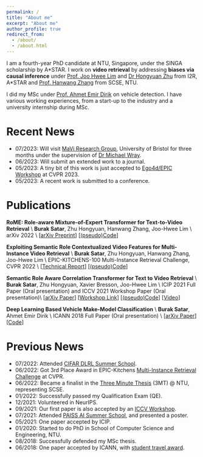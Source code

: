 ```yaml
---
permalink: /
title: "About me"
excerpt: "About me"
author_profile: true
redirect_from: 
  - /about/
  - /about.html
---
```


I am a fourth-year PhD candidate at NTU, Singapore, under the SINGA scholarship by A\*STAR. I work on **video retrieval** by addressing **biases via causal inference** under [Prof. Joo Hwee Lim](https://scholar.google.com/citations?user=BjEDX4EAAAAJ&hl=en) and [Dr Hongyuan Zhu](https://hongyuanzhu.github.io/) from I2R, A\*STAR and [Prof. Hanwang Zhang](https://mreallab.github.io/people.html) from SCSE, NTU.

I did my MSc under [Prof. Ahmet Emir Dirik](https://scholar.google.com/citations?user=cfgcBIEAAAAJ&hl=tr) on vehicle detection. I have various working experiences, from a start-up to the industry and a university internship during MSc. 
<!-- [view resume.](https://entuedu-my.sharepoint.com/:b:/g/personal/burak001_e_ntu_edu_sg/EUqyyhbQbEhCuZp-cQEufbQBvlm62qiVWvop5FvLnq4cbQ?e=HApD3K) -->

Recent News
======
* 07/2023: Will visit [MaVi Research Group](https://uob-mavi.github.io/), University of Bristol for three months under the supervision of [Dr Michael Wray](https://mwray.github.io/).
* 06/2023: Will submit an extended work to a journal.
* 05/2023: A tiny bit of this work is just accepted to [Ego4d/EPIC Workshop](https://sites.google.com/view/ego4d-epic-cvpr2023-workshop/) at CVPR 2023.
* 05/2023: A recent work is submitted to a conference.

Publications
======

**RoME: Role-aware Mixture-of-Expert Transformer for Text-to-Video Retrieval** \\
**Burak Satar**, Zhu Hongyuan, Hanwang Zhang, Joo-Hwee Lim \\
arXiv 2022 \\
[[arXiv Preprint](https://arxiv.org/abs/2206.12845)] [[(pseudo)Code](https://github.com/buraksatar/RoME_video_retrieval)]

**Exploiting Semantic Role Contextualized Video Features for Multi-Instance Video Retrieval** \\
**Burak Satar**, Zhu Hongyuan, Hanwang Zhang, Joo-Hwee Lim \\
EPIC-KITCHENS-100 Multi-Instance Retrieval Challenge, CVPR 2022 \\
[[Technical Report](https://arxiv.org/abs/2206.14381)] [[(pseudo)Code](https://github.com/buraksatar/RoME_video_retrieval)]

**Semantic Role Aware Correlation Transformer for Text to Video Retrieval** \\
**Burak Satar**, Zhu Hongyuan, Xavier Bresson, Joo-Hwee Lim \\
ICIP 2021 Full Paper (Oral presentation) and ICCV 2021 Workshop Paper (Oral presentation)\\
[[arXiv Paper](https://arxiv.org/abs/2206.12849)] [[Workshop Link](https://sites.google.com/view/srvu-iccv21-workshop/papers?authuser=0)] [[(pseudo)Code](https://github.com/buraksatar/RoME_video_retrieval)] [[Video](https://www.youtube.com/watch?v=M7dHgv8fIkU)]

**Deep Learning Based Vehicle Make-Model Classification** \\
**Burak Satar**, Ahmet Emir Dirik \\
ICANN 2018 Full Paper (Oral presentation) \\
[[arXiv Paper](https://arxiv.org/abs/1809.00953)] [[Code](https://github.com/buraksatar/car-detection-model-prediction)]

Previous News
======
* 07/2022: Attended [CIFAR DLRL Summer School](https://dlrl.ca/).
* 06/2022: Got 3rd Place Award in EPIC-Kitchens [Multi-Instance Retrieval Challenge](https://epic-kitchens.github.io/2022) at CVPR.
* 06/2022: Became a finalist in the [Three Minute Thesis](https://drive.google.com/file/d/1ZoJyU7PdyZafJ2V4fsils4WIgSIQ6xZq/view?usp=sharing) (3MT) @ NTU, representing SCSE.  
* 01/2022: Successfully passed my Qualification Exam (QE).
* 12/2021: Volunteered in NeurIPS.
* 09/2021: Our first paper is also accepted by an [ICCV Workshop](https://sites.google.com/view/srvu-iccv21-workshop).
* 07/2021: Attended [PAISS AI Summer School](https://project.inria.fr/paiss/), and presented a poster.
* 05/2021: One paper accepted by ICIP.
* 01/2020: Started to do PhD in School of Computer Science and Engineering, NTU.
* 08/2018: Successfully defended my MSc thesis. 
* 06/2018: One paper accepted by ICANN, with [student travel award](https://e-nns.org/student-awards/winners-2018/).
